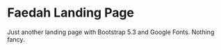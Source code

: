 # Faedah Landing Page

Just another landing page with Bootstrap 5.3 and Google Fonts. Nothing fancy.
